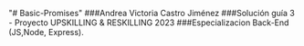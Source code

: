 "# Basic-Promises" 
###Andrea Victoria Castro Jiménez
###Solución guía 3 - Proyecto UPSKILLING & RESKILLING 2023
###Especializacion Back-End (JS,Node, Express).


